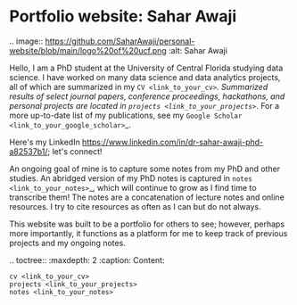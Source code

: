 Portfolio website: Sahar Awaji
===============================

.. image:: https://github.com/SaharAwaji/personal-website/blob/main/logo%20of%20ucf.png
    :alt: Sahar Awaji

Hello, I am a PhD student at the University of Central Florida studying data science. I have worked on many data science and data analytics projects, all of which are summarized in my `CV <link_to_your_cv>`_. Summarized results of select journal papers, conference proceedings, hackathons, and personal projects are located in `projects <link_to_your_projects>`_. For a more up-to-date list of my publications, see my `Google Scholar <link_to_your_google_scholar>`_.

Here's my LinkedIn https://www.linkedin.com/in/dr-sahar-awaji-phd-a82537b1/; let's connect!

An ongoing goal of mine is to capture some notes from my PhD and other studies. An abridged version of my PhD notes is captured in `notes <link_to_your_notes>`_, which will continue to grow as I find time to transcribe them! The notes are a concatenation of lecture notes and online resources. I try to cite resources as often as I can but do not always.

This website was built to be a portfolio for others to see; however, perhaps more importantly, it functions as a platform for me to keep track of previous projects and my ongoing notes.

.. toctree::
    :maxdepth: 2
    :caption: Content:

    cv <link_to_your_cv>
    projects <link_to_your_projects>
    notes <link_to_your_notes>
